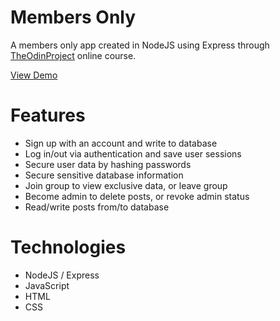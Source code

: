 # Members Only

A members only app created in NodeJS using Express through [TheOdinProject](https://www.theodinproject.com) online course.

[View Demo]()

# Features

- Sign up with an account and write to database
- Log in/out via authentication and save user sessions
- Secure user data by hashing passwords
- Secure sensitive database information
- Join group to view exclusive data, or leave group
- Become admin to delete posts, or revoke admin status
- Read/write posts from/to database

# Technologies

- NodeJS / Express
- JavaScript
- HTML
- CSS
